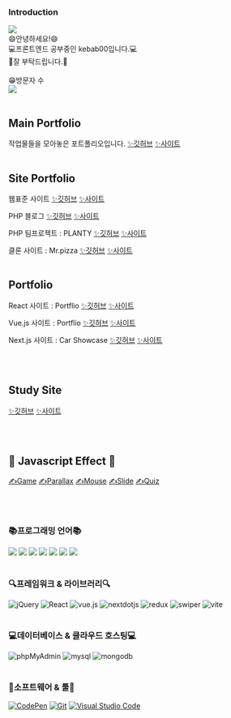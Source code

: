 ### Introduction
<img src="https://capsule-render.vercel.app/api?type=waving&color=auto&height=200&section=header&text=kebab000'sGithub!&fontSize=90" />
<div>😄안녕하세요!😄<br>💻프론트엔드 공부중인 kebab00입니다.💻<br>👏잘 부탁드립니다.👏</div><br>
 😁방문자 수
  <div>
    <a href="https://hits.seeyoufarm.com"><img src="https://hits.seeyoufarm.com/api/count/incr/badge.svg?url=https%3A%2F%2Fgithub.com%2Fkebab000%2Fhit-counter&count_bg=%2379C83D&title_bg=%23555555&icon=&icon_color=%23E7E7E7&title=hits&edge_flat=false"/></a>
  </div><br>

## Main Portfolio 

작업물들을 모아놓은 포트폴리오입니다. 
<a href="https://github.com/kebab000/2023-portfolio" target="_blank">✨깃허브</a>
<a href="https://kebab00-portfolio2023.netlify.app/"  target="_blank">✨사이트</a>
<br><br>

## Site Portfolio 

웹표준 사이트 
<a href="https://github.com/kebab000/mr.pizza" target="_blank">✨깃허브</a>
<a href="https://kebab00-mrpizza.netlify.app/"  target="_blank">✨사이트</a>

PHP 블로그
<a href="https://github.com/kebab000/php_blog-23" target="_blank">✨깃허브</a> 
<a href="http://kebab00.dothome.co.kr/php/main/main.php"  target="_blank">✨사이트</a>

PHP 팀프로젝트 : PLANTY
<a href="https://github.com/kebab000/php_team-23" target="_blank">✨깃허브</a>
<a href="http://kebab00.dothome.co.kr/php2/main/main.php"  target="_blank">✨사이트</a>

클론 사이트 : Mr.pizza
<a href="https://github.com/kebab000/mr.pizza" target="_blank">✨깃허브</a>
<a href="https://kebab00-mrpizza.netlify.app/"  target="_blank">✨사이트</a>
<br><br>

## Portfolio

React 사이트 : Portflio
<a href="https://github.com/kebab000/site2023-react" target="_blank">✨깃허브</a>
<a href="https://2023portfoliosite-react.netlify.app/"  target="_blank">✨사이트</a>

Vue.js 사이트 : Portflio
<a href="https://github.com/YeoDaShttps://github.com/kebab000/site2023-vue" target="_blank">✨깃허브</a> 
<a href="https://2023portfoliosite-vue.netlify.app/"  target="_blank">✨사이트</a>

Next.js 사이트 : Car Showcase
<a href="https://github.com/kebab000/car_showcase" target="_blank">✨깃허브</a> 
<a href="https://kebab-car-showcase.netlify.app/"  target="_blank">✨사이트</a>

<br><br>

## Study Site
<a href="https://github.com/kebab000/web2023" target="_blank">✨깃허브</a>
<a href="https://kebab000.github.io/web2023/"  target="_blank">✨사이트</a>

<br><br>

## 💙 Javascript Effect 💙
<a href="https://github.com/kebab000/GameEffect2023" target="_blank">✍️Game</a>
<a href="https://github.com/kebab000/ParallaxEffect2023" target="_blank">✍️Parallax</a>
<a href="https://github.com/kebab000/MouseEffect2023" target="_blank">✍️Mouse</a>
<a href="https://github.com/kebab000/SliderEffect2023" target="_blank">✍️Slide</a>
<a href="https://github.com/kebab000/QuizEffect2023" target="_blank">✍️Quiz</a>

<br><br>

### 📚프로그래밍 언어📚

<img src="https://img.shields.io/badge/HTML5-E34F26?style=flat&logo=HTML5&logoColor=white" /> <img src="https://img.shields.io/badge/CSS3-1572B6?style=flat&logo=CSS3&logoColor=white" /> <img src="https://img.shields.io/badge/javascript-F7DF1E?style=flat&logo=javascript&logoColor=white" /> <img src="https://img.shields.io/badge/php-777BB4?style=flat&logo=php&logoColor=white" /> <img src="https://img.shields.io/badge/typescript-3178C6?style=flat&logo=typescript&logoColor=white" /> <img src="https://img.shields.io/badge/sass-CC6699?style=flat&logo=sass&logoColor=white" /> <img src="https://img.shields.io/badge/tailwindcss-06B6D4?style=flat&logo=tailwindcss&logoColor=white" />
<br><br>


### 🔍프레임워크 & 라이브러리🔍
<img alt="jQuery" src="https://img.shields.io/badge/jquery-0769AD?logo=jQuery&logoColor=white"> <img alt="React" src="https://img.shields.io/badge/react-61DAFB?logo=react&logoColor=white"> <img alt="vue.js" src="https://img.shields.io/badge/vue.js-4FC08D?logo=vuedotjs&logoColor=white"> <img alt="nextdotjs" src="https://img.shields.io/badge/next.js-000000?logo=nextdotjs&logoColor=white"> <img alt="redux" src="https://img.shields.io/badge/redux-764ABC?logo=redux&logoColor=white"> <img alt="swiper" src="https://img.shields.io/badge/swiper-6332F6?logo=swiper&logoColor=white"> <img alt="vite" src="https://img.shields.io/badge/vite-646CFF?logo=vite&logoColor=white">
<br><br>

### 💻데이터베이스 & 클라우드 호스팅💻
<img alt="phpMyAdmin" src="https://img.shields.io/badge/phpMyAdmin-6C78AF?logo=phpMyAdmin&logoColor=white"> <img alt="mysql" src="https://img.shields.io/badge/mysql-4479A1?logo=mysql&logoColor=white"> <img alt="mongodb" src="https://img.shields.io/badge/mongodb-47A248?logo=mongodb&logoColor=white">
<br><br>

### 🔧소프트웨어 & 툴🔧
<a href="#"><img alt="CodePen" src="https://img.shields.io/badge/CodePen-000?logo=CodePen&logoColor=white"></a>
<a href="#"><img alt="Git" src="https://img.shields.io/badge/Git-F05032?logo=Git&logoColor=white"></a>
<a href="#"><img alt="Visual Studio Code" src="https://img.shields.io/badge/Visual Studio Code-007ACC?logo=Visual Studio Code&logoColor=white"></a><br><br>
